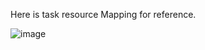 Here is task resource Mapping for reference.

![image](https://github.com/sivaaws123/Fujitest/assets/167222896/223ffd4b-e3d7-4e25-835e-4392cc02e8bc)
